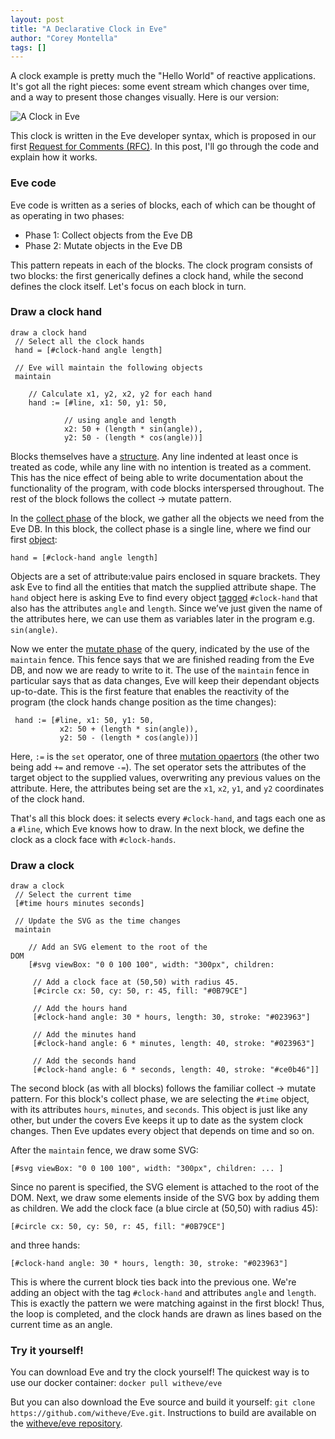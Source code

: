 ```yaml
---
layout: post
title: "A Declarative Clock in Eve"
author: "Corey Montella"
tags: []
---
```


A clock example is pretty much the "Hello World" of reactive applications. It's got all the right pieces: some event stream which changes over time, and a way to present those changes 
visually. Here is our version:

![A Clock in Eve](https://github.com/witheve/assets/blob/master/images/eveclock.gif?raw=true)

This clock is written in the Eve developer syntax, which is proposed in our first [Request for Comments (RFC)](https://github.com/witheve/rfcs/blob/master/proposed/syntax.md). In this post, I'll go through the code and explain how it works.

### Eve code

Eve code is written as a series of blocks, each of which can be thought of as operating in two phases:

- Phase 1: Collect objects from the Eve DB
- Phase 2: Mutate objects in the Eve DB

This pattern repeats in each of the blocks. The clock program consists of two blocks: the first generically defines a clock hand, while the second defines the clock itself. Let's focus on each block in turn.

### Draw a clock hand

```
draw a clock hand
 // Select all the clock hands
 hand = [#clock-hand angle length]

 // Eve will maintain the following objects
 maintain         

    // Calculate x1, y2, x2, y2 for each hand
    hand := [#line, x1: 50, y1: 50,

            // using angle and length
            x2: 50 + (length * sin(angle)),
            y2: 50 - (length * cos(angle))]
```

Blocks themselves have a [structure](https://github.com/witheve/rfcs/blob/master/proposed/syntax.md#block-structure). Any line indented at least once is treated as code, while any line with no intention is treated as a comment. This has the nice effect of being able to write documentation about the functionality of the program, with code blocks interspersed throughout. The rest of the block follows the collect -> mutate pattern.

In the [collect phase](https://github.com/witheve/rfcs/blob/master/proposed/syntax.md#phase-1-collect) of the block, we gather all the objects we need from the Eve DB. In this block, the collect phase is a single line, where we find our first [object](https://github.com/witheve/rfcs/blob/master/proposed/syntax.md#objects):

```
hand = [#clock-hand angle length]
```

Objects are a set of attribute:value pairs enclosed in square brackets. They ask Eve to find all the entities that match the supplied attribute shape. The `hand` object here is asking Eve to find every object [tagged](https://github.com/witheve/rfcs/blob/master/proposed/syntax.md#tag-selector---) `#clock-hand` that also has the attributes `angle` and `length`. Since we’ve just given the name of the attributes here, we can use them as variables later in the program e.g. `sin(angle)`.

Now we enter the [mutate phase]() of the query, indicated by the use of the `maintain` fence. This fence says that we are finished reading from the Eve DB, and now we are ready to write to it. The use of the `maintain` fence in particular says that as data changes, Eve will keep their dependant objects up-to-date. This is the first feature that enables the reactivity of the program (the clock hands change position as the time changes):

```
 hand := [#line, x1: 50, y1: 50,
           x2: 50 + (length * sin(angle)),
           y2: 50 - (length * cos(angle))]
```

Here, `:=` is the `set` operator, one of three [mutation opaertors](https://github.com/witheve/rfcs/blob/master/proposed/syntax.md#mutation-operators) (the other two being add `+=` and remove `-=`). The set operator sets the attributes of the target object to the supplied values, overwriting any previous values on the attribute. Here, the attributes being set are the `x1`, `x2`, `y1`, and `y2` coordinates of the clock hand.

That's all this block does: it selects every `#clock-hand`, and tags each one as a `#line`, which Eve knows how to draw. In the next block, we define the clock as a clock face with `#clock-hands`.

### Draw a clock

```
draw a clock
 // Select the current time
 [#time hours minutes seconds]   
                                     
 // Update the SVG as the time changes
 maintain        
       
    // Add an SVG element to the root of the DOM                                              
    [#svg viewBox: "0 0 100 100", width: "300px", children: 

     // Add a clock face at (50,50) with radius 45.           
     [#circle cx: 50, cy: 50, r: 45, fill: "#0B79CE"]  
           
     // Add the hours hand    
     [#clock-hand angle: 30 * hours, length: 30, stroke: "#023963"]

     // Add the minutes hand   
     [#clock-hand angle: 6 * minutes, length: 40, stroke: "#023963"]

     // Add the seconds hand  
     [#clock-hand angle: 6 * seconds, length: 40, stroke: "#ce0b46"]] 
```

The second block (as with all blocks) follows the familiar collect -> mutate pattern. For this block's collect phase, we are selecting the `#time` object, with its attributes `hours`, `minutes`, and `seconds`. This object is just like any other, but under the covers Eve keeps it up to date as the system clock changes. Then Eve updates every object that depends on time and so on.

After the `maintain` fence, we draw some SVG:

```
[#svg viewBox: "0 0 100 100", width: "300px", children: ... ]
```

Since no parent is specified, the SVG element is attached to the root of the DOM. Next, we draw some elements inside of the SVG box by adding them as children. We add the clock face (a blue circle at (50,50) with radius 45): 

```
[#circle cx: 50, cy: 50, r: 45, fill: "#0B79CE"] 
```

and three hands:

```
[#clock-hand angle: 30 * hours, length: 30, stroke: "#023963"]
```

This is where the current block ties back into the previous one. We're adding an object with the tag `#clock-hand` and attributes `angle` and `length`. This is exactly the pattern we were matching against in the first block! Thus, the loop is completed, and the clock hands are drawn as lines based on the current time as an angle.

### Try it yourself!

You can download Eve and try the clock yourself! The quickest way is to use our docker container: `docker pull witheve/eve`

But you can also download the Eve source and build it yourself: `git clone https://github.com/witheve/Eve.git`. Instructions to build are available on the [witheve/eve repository](https://github.com/witheve/Eve).

